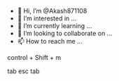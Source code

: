 - 👋 Hi, I’m @Akash871108
- 👀 I’m interested in ...
- 🌱 I’m currently learning ...
- 💞️ I’m looking to collaborate on ...
- 📫 How to reach me ...

<!---
Akash871108/Akash871108 is a ✨ special ✨ repository because its `README.md` (this file) appears on your GitHub profile.
You can click the Preview link to take a look at your changes.
--->control + Shift + m
tab
esc
tab

